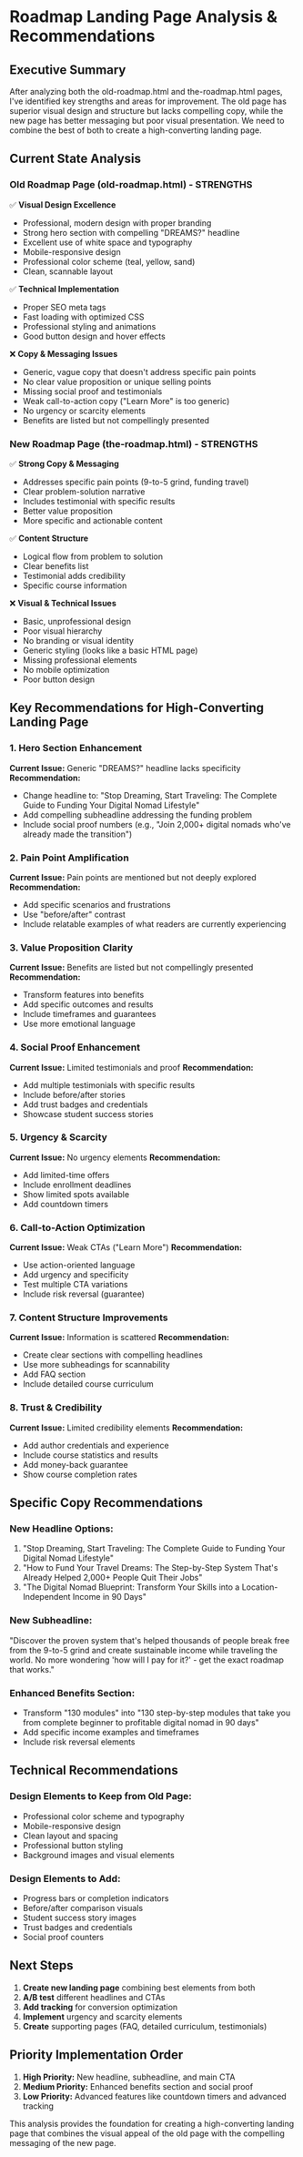 # Roadmap Landing Page Analysis & Recommendations

## Executive Summary
After analyzing both the old-roadmap.html and the-roadmap.html pages, I've identified key strengths and areas for improvement. The old page has superior visual design and structure but lacks compelling copy, while the new page has better messaging but poor visual presentation. We need to combine the best of both to create a high-converting landing page.

## Current State Analysis

### Old Roadmap Page (old-roadmap.html) - STRENGTHS
✅ **Visual Design Excellence**
- Professional, modern design with proper branding
- Strong hero section with compelling "DREAMS?" headline
- Excellent use of white space and typography
- Mobile-responsive design
- Professional color scheme (teal, yellow, sand)
- Clean, scannable layout

✅ **Technical Implementation**
- Proper SEO meta tags
- Fast loading with optimized CSS
- Professional styling and animations
- Good button design and hover effects

❌ **Copy & Messaging Issues**
- Generic, vague copy that doesn't address specific pain points
- No clear value proposition or unique selling points
- Missing social proof and testimonials
- Weak call-to-action copy ("Learn More" is too generic)
- No urgency or scarcity elements
- Benefits are listed but not compellingly presented

### New Roadmap Page (the-roadmap.html) - STRENGTHS
✅ **Strong Copy & Messaging**
- Addresses specific pain points (9-to-5 grind, funding travel)
- Clear problem-solution narrative
- Includes testimonial with specific results
- Better value proposition
- More specific and actionable content

✅ **Content Structure**
- Logical flow from problem to solution
- Clear benefits list
- Testimonial adds credibility
- Specific course information

❌ **Visual & Technical Issues**
- Basic, unprofessional design
- Poor visual hierarchy
- No branding or visual identity
- Generic styling (looks like a basic HTML page)
- Missing professional elements
- No mobile optimization
- Poor button design

## Key Recommendations for High-Converting Landing Page

### 1. **Hero Section Enhancement**
**Current Issue:** Generic "DREAMS?" headline lacks specificity
**Recommendation:** 
- Change headline to: "Stop Dreaming, Start Traveling: The Complete Guide to Funding Your Digital Nomad Lifestyle"
- Add compelling subheadline addressing the funding problem
- Include social proof numbers (e.g., "Join 2,000+ digital nomads who've already made the transition")

### 2. **Pain Point Amplification**
**Current Issue:** Pain points are mentioned but not deeply explored
**Recommendation:**
- Add specific scenarios and frustrations
- Use "before/after" contrast
- Include relatable examples of what readers are currently experiencing

### 3. **Value Proposition Clarity**
**Current Issue:** Benefits are listed but not compellingly presented
**Recommendation:**
- Transform features into benefits
- Add specific outcomes and results
- Include timeframes and guarantees
- Use more emotional language

### 4. **Social Proof Enhancement**
**Current Issue:** Limited testimonials and proof
**Recommendation:**
- Add multiple testimonials with specific results
- Include before/after stories
- Add trust badges and credentials
- Showcase student success stories

### 5. **Urgency & Scarcity**
**Current Issue:** No urgency elements
**Recommendation:**
- Add limited-time offers
- Include enrollment deadlines
- Show limited spots available
- Add countdown timers

### 6. **Call-to-Action Optimization**
**Current Issue:** Weak CTAs ("Learn More")
**Recommendation:**
- Use action-oriented language
- Add urgency and specificity
- Test multiple CTA variations
- Include risk reversal (guarantee)

### 7. **Content Structure Improvements**
**Current Issue:** Information is scattered
**Recommendation:**
- Create clear sections with compelling headlines
- Use more subheadings for scannability
- Add FAQ section
- Include detailed course curriculum

### 8. **Trust & Credibility**
**Current Issue:** Limited credibility elements
**Recommendation:**
- Add author credentials and experience
- Include course statistics and results
- Add money-back guarantee
- Show course completion rates

## Specific Copy Recommendations

### New Headline Options:
1. "Stop Dreaming, Start Traveling: The Complete Guide to Funding Your Digital Nomad Lifestyle"
2. "How to Fund Your Travel Dreams: The Step-by-Step System That's Already Helped 2,000+ People Quit Their Jobs"
3. "The Digital Nomad Blueprint: Transform Your Skills into a Location-Independent Income in 90 Days"

### New Subheadline:
"Discover the proven system that's helped thousands of people break free from the 9-to-5 grind and create sustainable income while traveling the world. No more wondering 'how will I pay for it?' - get the exact roadmap that works."

### Enhanced Benefits Section:
- Transform "130 modules" into "130 step-by-step modules that take you from complete beginner to profitable digital nomad in 90 days"
- Add specific income examples and timeframes
- Include risk reversal elements

## Technical Recommendations

### Design Elements to Keep from Old Page:
- Professional color scheme and typography
- Mobile-responsive design
- Clean layout and spacing
- Professional button styling
- Background images and visual elements

### Design Elements to Add:
- Progress bars or completion indicators
- Before/after comparison visuals
- Student success story images
- Trust badges and credentials
- Social proof counters

## Next Steps

1. **Create new landing page** combining best elements from both
2. **A/B test** different headlines and CTAs
3. **Add tracking** for conversion optimization
4. **Implement** urgency and scarcity elements
5. **Create** supporting pages (FAQ, detailed curriculum, testimonials)

## Priority Implementation Order

1. **High Priority:** New headline, subheadline, and main CTA
2. **Medium Priority:** Enhanced benefits section and social proof
3. **Low Priority:** Advanced features like countdown timers and advanced tracking

This analysis provides the foundation for creating a high-converting landing page that combines the visual appeal of the old page with the compelling messaging of the new page. 